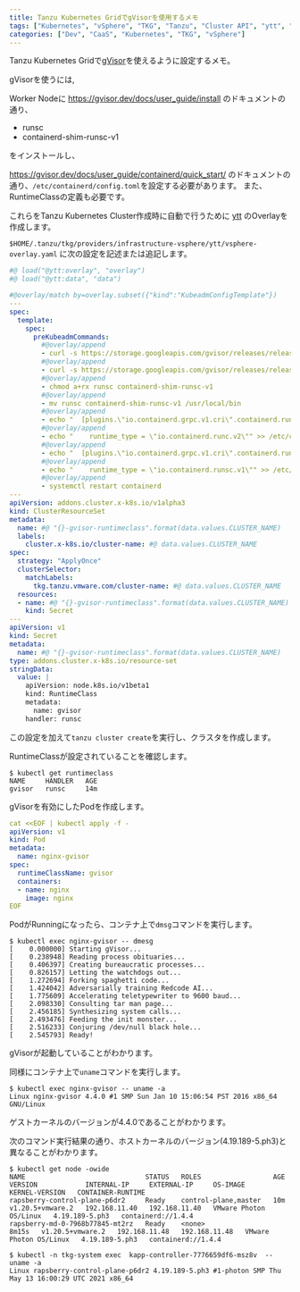 ```yaml
---
title: Tanzu Kubernetes GridでgVisorを使用するメモ
tags: ["Kubernetes", "vSphere", "TKG", "Tanzu", "Cluster API", "ytt", "gVisor", "containerd"]
categories: ["Dev", "CaaS", "Kubernetes", "TKG", "vSphere"]
---
```


Tanzu Kubernetes Gridで[gVisor](https://gvisor.dev)を使えるように設定するメモ。

gVisorを使うには,

Worker Nodeに https://gvisor.dev/docs/user_guide/install のドキュメントの通り、
* runsc
* containerd-shim-runsc-v1

をインストールし、

https://gvisor.dev/docs/user_guide/containerd/quick_start/ のドキュメントの通り、`/etc/containerd/config.toml`を設定する必要があります。
また、RuntimeClassの定義も必要です。

これらをTanzu Kubernetes Cluster作成時に自動で行うために [ytt](https://carvel.dev/ytt/) のOverlayを作成します。

`$HOME/.tanzu/tkg/providers/infrastructure-vsphere/ytt/vsphere-overlay.yaml` に次の設定を記述または追記します。

```yaml
#@ load("@ytt:overlay", "overlay")
#@ load("@ytt:data", "data")

#@overlay/match by=overlay.subset({"kind":"KubeadmConfigTemplate"})
---
spec:
  template:
    spec:
      preKubeadmCommands:
        #@overlay/append
        - curl -s https://storage.googleapis.com/gvisor/releases/release/latest/x86_64/runsc > runsc
        #@overlay/append
        - curl -s https://storage.googleapis.com/gvisor/releases/release/latest/x86_64/containerd-shim-runsc-v1 > containerd-shim-runsc-v1 
        #@overlay/append
        - chmod a+rx runsc containerd-shim-runsc-v1
        #@overlay/append
        - mv runsc containerd-shim-runsc-v1 /usr/local/bin
        #@overlay/append
        - echo "  [plugins.\"io.containerd.grpc.v1.cri\".containerd.runtimes.runc]" >> /etc/containerd/config.toml
        #@overlay/append
        - echo "    runtime_type = \"io.containerd.runc.v2\"" >> /etc/containerd/config.toml
        #@overlay/append
        - echo "  [plugins.\"io.containerd.grpc.v1.cri\".containerd.runtimes.runsc]" >> /etc/containerd/config.toml
        #@overlay/append
        - echo "    runtime_type = \"io.containerd.runsc.v1\"" >> /etc/containerd/config.toml
        #@overlay/append
        - systemctl restart containerd
---
apiVersion: addons.cluster.x-k8s.io/v1alpha3
kind: ClusterResourceSet
metadata:
  name: #@ "{}-gvisor-runtimeclass".format(data.values.CLUSTER_NAME)
  labels:
    cluster.x-k8s.io/cluster-name: #@ data.values.CLUSTER_NAME
spec:
  strategy: "ApplyOnce"
  clusterSelector:
    matchLabels:
      tkg.tanzu.vmware.com/cluster-name: #@ data.values.CLUSTER_NAME
  resources:
  - name: #@ "{}-gvisor-runtimeclass".format(data.values.CLUSTER_NAME)
    kind: Secret
---
apiVersion: v1
kind: Secret
metadata:
  name: #@ "{}-gvisor-runtimeclass".format(data.values.CLUSTER_NAME)
type: addons.cluster.x-k8s.io/resource-set
stringData:
  value: |
    apiVersion: node.k8s.io/v1beta1
    kind: RuntimeClass
    metadata:
      name: gvisor
    handler: runsc
```

この設定を加えて`tanzu cluster create`を実行し、クラスタを作成します。

RuntimeClassが設定されていることを確認します。

```
$ kubectl get runtimeclass
NAME     HANDLER   AGE
gvisor   runsc     14m
```

gVisorを有効にしたPodを作成します。

```yaml
cat <<EOF | kubectl apply -f -
apiVersion: v1
kind: Pod
metadata:
  name: nginx-gvisor
spec:
  runtimeClassName: gvisor
  containers:
  - name: nginx
    image: nginx
EOF
```

PodがRunningになったら、コンテナ上で`dmsg`コマンドを実行します。

```
$ kubectl exec nginx-gvisor -- dmesg
[    0.000000] Starting gVisor...
[    0.238948] Reading process obituaries...
[    0.406397] Creating bureaucratic processes...
[    0.826157] Letting the watchdogs out...
[    1.272694] Forking spaghetti code...
[    1.424042] Adversarially training Redcode AI...
[    1.775609] Accelerating teletypewriter to 9600 baud...
[    2.098330] Consulting tar man page...
[    2.456185] Synthesizing system calls...
[    2.493476] Feeding the init monster...
[    2.516233] Conjuring /dev/null black hole...
[    2.545793] Ready!
```

gVisorが起動していることがわかります。

同様にコンテナ上で`uname`コマンドを実行します。

```
$ kubectl exec nginx-gvisor -- uname -a
Linux nginx-gvisor 4.4.0 #1 SMP Sun Jan 10 15:06:54 PST 2016 x86_64 GNU/Linux
```

ゲストカーネルのバージョンが4.4.0であることがわかります。

次のコマンド実行結果の通り、ホストカーネルのバージョン(4.19.189-5.ph3)と異なることがわかります。

```
$ kubectl get node -owide
NAME                              STATUS   ROLES                  AGE     VERSION            INTERNAL-IP     EXTERNAL-IP     OS-IMAGE                 KERNEL-VERSION   CONTAINER-RUNTIME
rapsberry-control-plane-p6dr2     Ready    control-plane,master   10m     v1.20.5+vmware.2   192.168.11.40   192.168.11.40   VMware Photon OS/Linux   4.19.189-5.ph3   containerd://1.4.4
rapsberry-md-0-7968b77845-mt2rz   Ready    <none>                 8m15s   v1.20.5+vmware.2   192.168.11.48   192.168.11.48   VMware Photon OS/Linux   4.19.189-5.ph3   containerd://1.4.4

$ kubectl -n tkg-system exec  kapp-controller-7776659df6-msz8v  -- uname -a
Linux rapsberry-control-plane-p6dr2 4.19.189-5.ph3 #1-photon SMP Thu May 13 16:00:29 UTC 2021 x86_64
```